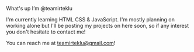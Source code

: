 What's up I’m @teamirteklu

I'm currently learning HTML CSS & JavaScript. I'm mostly planning on working alone but I'll be posting my projects on here soon, so if any interest you
don't hesitate to contact me!

You can reach me at teamirteklu@gmail.com!

<!---
teamirteklu/teamirteklu is a ✨ special ✨ repository because its `README.md` (this file) appears on your GitHub profile.
You can click the Preview link to take a look at your changes.
--->
